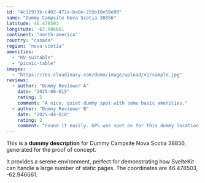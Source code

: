 ```yaml
---
id: "4c11973b-c402-472a-ba8e-255b10e59e00"
name: "Dummy Campsite Nova Scotia 38856"
latitude: 46.478503
longitude: -62.946661
continent: "north-america"
country: "canada"
region: "nova-scotia"
amenities:
  - "RV-suitable"
  - "picnic-table"
images:
  - "https://res.cloudinary.com/demo/image/upload/v1/sample.jpg"
reviews:
  - author: "Dummy Reviewer A"
    date: "2025-08-015"
    rating: 5
    comment: "A nice, quiet dummy spot with some basic amenities."
  - author: "Dummy Reviewer B"
    date: "2025-04-018"
    rating: 2
    comment: "Found it easily. GPS was spot on for this dummy location."
---
```


This is a **dummy description** for Dummy Campsite Nova Scotia 38856, generated for the proof of concept.

It provides a serene environment, perfect for demonstrating how SvelteKit can handle a large number of static pages. The coordinates are 46.478503, -62.946661.
